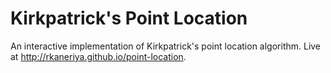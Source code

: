 # Kirkpatrick's Point Location
An interactive implementation of Kirkpatrick's point location algorithm. 
Live at http://rkaneriya.github.io/point-location. 